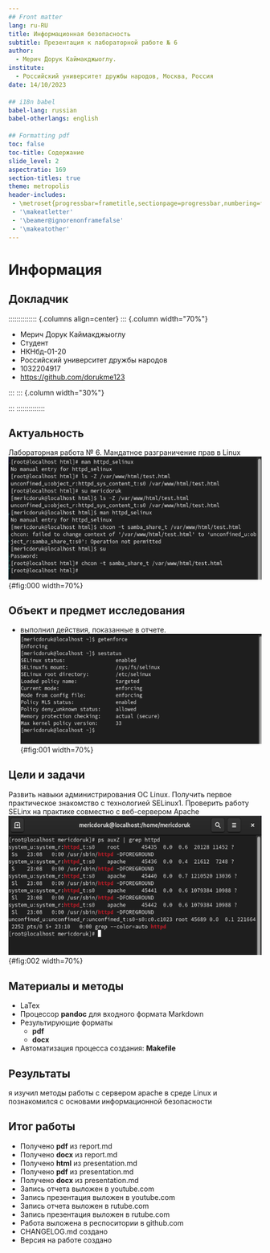 ```yaml
---
## Front matter
lang: ru-RU
title: Информационная безопасность
subtitle: Презентация к лабораторной работе № 6
author:
  - Мерич Дорук Каймакджыоглу.
institute:
  - Российский университет дружбы народов, Москва, Россия
date: 14/10/2023

## i18n babel
babel-lang: russian
babel-otherlangs: english

## Formatting pdf
toc: false
toc-title: Содержание
slide_level: 2
aspectratio: 169
section-titles: true
theme: metropolis
header-includes:
 - \metroset{progressbar=frametitle,sectionpage=progressbar,numbering=fraction}
 - '\makeatletter'
 - '\beamer@ignorenonframefalse'
 - '\makeatother'
---
```


# Информация

## Докладчик

:::::::::::::: {.columns align=center}
::: {.column width="70%"}

  * Мерич Дорук Каймакджыоглу
  * Студент
  * НКНбд-01-20
  * Российский университет дружбы народов
  * 1032204917
  * <https://github.com/dorukme123>

:::
::: {.column width="30%"}

:::
::::::::::::::

## Актуальность

Лабораторная работа № 6. Мандатное разграничение прав в Linux
![12-13](image/12-13.png){#fig:000 width=70%}

## Объект и предмет исследования

- выполнил действия, показанные в отчете.
![1](image/1.png){#fig:001 width=70%}

## Цели и задачи

Развить навыки администрирования ОС Linux. Получить первое практическое знакомство с технологией SELinux1. Проверить работу SELinx на практике совместно с веб-сервером Apache   
![3](image/3.png){#fig:002 width=70%}

## Материалы и методы

- LaTex    
- Процессор **pandoc** для входного формата Markdown    
- Результирующие форматы    
	- **pdf**    
	- **docx**     
- Автоматизация процесса создания: **Makefile**       

## Результаты

я изучил методы работы с сервером apache в среде Linux и познакомился с основами информационной безопасности
  

## Итог работы

- Получено **pdf**  из report.md   
- Получено **docx**  из report.md   
- Получено **html** из presentation.md
- Получено **pdf** из presentation.md
- Получено **docx** из presentation.md
- Запись отчета выложен в youtube.com
- Запись презентация выложен в youtube.com
- Запись отчета выложен в rutube.com
- Запись презентация выложен в rutube.com
- Работа выложена в респоситории в github.com
- CHANGELOG.md создано
- Версия на работе создано  